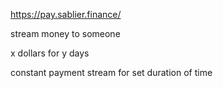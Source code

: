 https://pay.sablier.finance/

stream money to someone

x dollars for y days

constant payment stream for set duration of time


